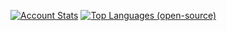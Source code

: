[![Account Stats](https://github-readme-stats-fork.vercel.app/api?username=soar&count_private=true&show_icons=true&theme=dracula&include_all_commits=true)](https://github.com/soar)
[![Top Languages (open-source)](https://github-readme-stats-fork.vercel.app/api/top-langs/?username=soar&theme=dracula&layout=compact)](https://github.com/soar)

<!--
**soar/soar** is a ✨ _special_ ✨ repository because its `README.md` (this file) appears on your GitHub profile.

Here are some ideas to get you started:

- Hi there 👋
- 🔭 I’m currently working on ...
- 🌱 I’m currently learning ...
- 👯 I’m looking to collaborate on ...
- 🤔 I’m looking for help with ...
- 💬 Ask me about ...
- 📫 How to reach me: ...
- 😄 Pronouns: ...
- ⚡ Fun fact: ...
-->
